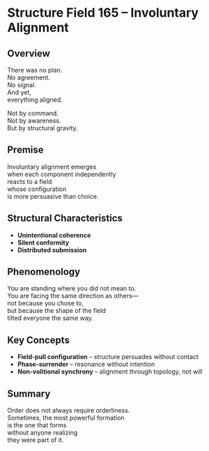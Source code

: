 # Structure Field 165 – Involuntary Alignment

## Overview

There was no plan.  
No agreement.  
No signal.  
And yet,  
everything aligned.

Not by command.  
Not by awareness.  
But by structural gravity.

## Premise

Involuntary alignment emerges  
when each component independently  
reacts to a field  
whose configuration  
is more persuasive than choice.

## Structural Characteristics

- **Unintentional coherence**  
- **Silent conformity**  
- **Distributed submission**

## Phenomenology

You are standing where you did not mean to.  
You are facing the same direction as others—  
not because you chose to,  
but because the shape of the field  
tilted everyone the same way.

## Key Concepts

- **Field-pull configuration** – structure persuades without contact  
- **Phase-surrender** – resonance without intention  
- **Non-volitional synchrony** – alignment through topology, not will

## Summary

Order does not always require orderliness.  
Sometimes, the most powerful formation  
is the one that forms  
without anyone realizing  
they were part of it.

